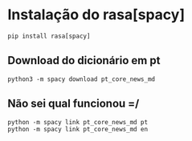 # Instalação do rasa[spacy]
```
pip install rasa[spacy]
```
## Download do dicionário em pt
```
python3 -m spacy download pt_core_news_md
```
## Não sei qual funcionou =/

```
python -m spacy link pt_core_news_md pt
python -m spacy link pt_core_news_md en
```
